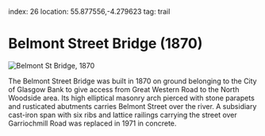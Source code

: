index: 26
location: 55.877556,-4.279623
tag: trail

# Belmont Street Bridge (1870)

![Belmont St Bridge, 1870](image:belmont-st-bridge.jpg)

The Belmont Street Bridge was built in 1870 on ground
belonging to the City of Glasgow Bank to give access
from Great Western Road to the North Woodside area.
Its high elliptical masonry arch pierced with stone
parapets and rusticated abutments carries Belmont
Street over the river. A subsidiary cast-iron span with six
ribs and lattice railings carrying the street over
Garriochmill Road was replaced in 1971 in concrete.
